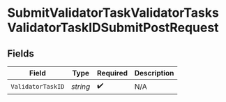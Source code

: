 # SubmitValidatorTaskValidatorTasksValidatorTaskIDSubmitPostRequest


## Fields

| Field              | Type               | Required           | Description        |
| ------------------ | ------------------ | ------------------ | ------------------ |
| `ValidatorTaskID`  | *string*           | :heavy_check_mark: | N/A                |